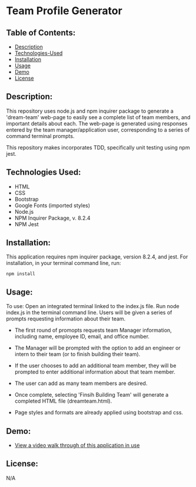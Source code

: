 # Team Profile Generator

## Table of Contents:

- [Description](#description)
- [Technologies-Used](#technologies-used)
- [Installation](#installation)
- [Usage](#usage)
- [Demo](#demo)
- [License](#license)

## Description:

This repository uses node.js and npm inquirer package to generate a 'dream-team' web-page to easily see a complete list of team members, and important details about each. The web-page is generated using responses entered by the team manager/application user, corresponding to a series of command terminal prompts.

This repository makes incorporates TDD, specifically unit testing using npm jest.

## Technologies Used:

- HTML
- CSS
- Bootstrap
- Google Fonts (imported styles)
- Node.js
- NPM Inquirer Package, v. 8.2.4
- NPM Jest

## Installation:

This application requires npm inquirer package, version 8.2.4, and jest.
For installation, in your terminal command line, run:

```
npm install
```

## Usage:

To use: Open an integrated terminal linked to the index.js file. Run node index.js in the terminal command line. Users will be given a series of prompts requesting information about their team.

- The first round of promopts requests team Manager information, including name, employee ID, email, and office number.

- The Manager will be prompted with the option to add an engineer or intern to their team (or to finish building their team).

- If the user chooses to add an additional team member, they will be prompted to enter additional information about that team member.

- The user can add as many team members are desired.

- Once complete, selecting 'Finsih Building Team' will generate a completed HTML file (dreamteam.html).

- Page styles and formats are already applied using bootstrap and css.

## Demo:

- [View a video walk through of this application in use](https://drive.google.com/file/d/1ZckzWxns8FV6ZRvFdOOIi4Rh185JtUoG/view)

## License:

N/A
